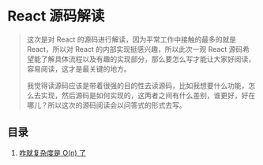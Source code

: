 # React 源码解读

> 这次是对 React 的源码进行解读，因为平常工作中接触的最多的就是 React，所以对 React 的内部实现挺感兴趣，所以此次一观 React 源码希望能了解具体流程以及有趣的实现部分，那么要怎么写才能让大家好阅读，容易阅读，这才是最关键的地方。
>
> 我觉得读源码应该是带着很强的目的性去读源码，比如我想要什么功能，怎么去实现，然后源码是如何实现的，这两者之间有什么差别，谁更好，好在哪儿？所以这次的源码阅读会以问答式的形式去写。

## 目录

1. [咋就复杂度是 O(n) 了](./diff.md)
